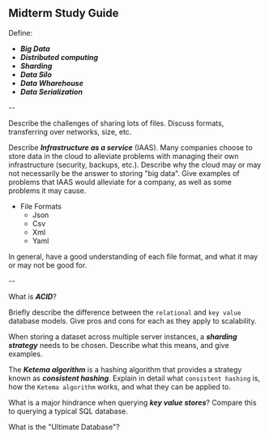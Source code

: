 ## Midterm Study Guide

Define:

- ___Big Data___
- ___Distributed computing___
- ___Sharding___
- ___Data Silo___
- ___Data Wharehouse___
- ___Data Serialization___

--

Describe the challenges of sharing lots of files. Discuss formats, transferring over networks, size, etc.

Describe ___Infrastructure as a service___ (IAAS). Many companies choose to store data in the cloud to alleviate problems with managing their own infrastructure (security, backups, etc.). Describe why the cloud may or may not necessarily be the answer to storing "big data". Give examples of problems that IAAS would alleviate for a company, as well as some problems it may cause.

- File Formats
    - Json
    - Csv
    - Xml
    - Yaml

In general, have a good understanding of each file format, and what it may or may not be good for. 

--

What is ___ACID___?

Briefly describe the difference between the `relational` and `key value` database models. Give pros and cons for each as they apply to scalability.

When storing a dataset across multiple server instances, a ___sharding strategy___ needs to be chosen. Describe what this means, and give examples.

The ___Ketema algorithm___ is a hashing algorithm that provides a strategy known as ___consistent hashing___. Explain in detail what `consistent hashing` is, how the `Ketema algorithm` works, and what they can be applied to.

What is a major hindrance when querying ___key value stores___? Compare this to querying a typical SQL database.  

What is the "Ultimate Database"?

